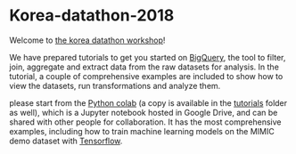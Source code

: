 # Korea-datathon-2018

Welcome to [the korea datathon workshop](http://datathon.konect.or.kr/)!

We have prepared tutorials to get you started on [BigQuery](https://cloud.google.com/bigquery/), the tool to filter, join, aggregate and extract data from the raw datasets for analysis. In the tutorial, a couple of comprehensive examples are included to show how to view the datasets, run transformations and analyze them.

please start from the [Python colab](http://colab.research.google.com/github/http://colab.research.google.com/github/Youngseok0001/korea-datathon/blob/master/mimiciii_tutorial.ipynb) (a copy is available in the [tutorials](https://github.com/Youngseok0001/korea-datathon/blob/master/mimiciii_tutorial.ipynb) folder as well), which is a Jupyter notebook hosted in Google Drive, and can be shared with other people for collaboration. It has the most comprehensive examples, including how to train machine learning models on the MIMIC demo dataset with [Tensorflow](https://www.tensorflow.org/).
